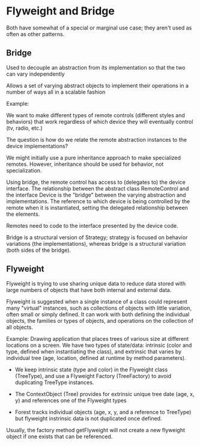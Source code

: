 # Flyweight and Bridge

Both have somewhat of a special or marginal use case; they aren't used as often as other patterns.

## Bridge

Used to decouple an abstraction from its implementation so that the two can vary independently

Allows a set of varying abstract objects to implement their operations in a number of ways all in a scalable fashion

Example:

We want to make different types of remote controls (different styles and behaviors) that work regardless of which device they will eventually control (tv, radio, etc.)

The question is how do we relate the remote abstraction instances to the device implementations?

We might initially use a pure inheritance approach to make specialized remotes. However, inheritance should be used for behavior, not specialization.

Using bridge, the remote control has access to (delegates to) the device interface. The relationship between the abstract class RemoteControl and the interface Device is the "bridge" between the varying abstraction and implementations. The reference to which device is being controlled by the remote when it is instantiated, setting the delegated relationship between the elements.

Remotes need to code to the interface presented by the device code.

Bridge is a structural version of Strategy; strategy is focused on behavior variations (the implementations), whereas bridge is a structural variation (both sides of the bridge).

## Flyweight

Flyweight is trying to use sharing unique data to reduce data stored with large numbers of objects that have both internal and external data.

Flyweight is suggested when a single instance of a class could represent many "virtual" instances, such as collections of objects with little variation, often small or simply defined. It can work with both defining the individual objects, the families or types of objects, and operations on the collection of all objects.

Example: Drawing application that places trees of various size at different locations on a screen. We have two types of state/data: intrinsic (color and type, defined when instantiating the class), and extrinsic that varies by individual tree (age, location, defined at runtime by method parameters).

- We keep intrinsic state (type and color) in the Flyweight class (TreeType), and use a Flyweight Factory (TreeFactory) to avoid duplicating TreeType instances.

- The ContextObject (Tree) provides for extrinsic unique tree date (age, x, y) and references one of the Flyweight types

- Forest tracks individual objects (age, x, y, and a reference to TreeType) but flyweight instrinsic data is not duplicated once defined.

Usually, the factory method getFlyweight will not create a new flyweight object if one exists that can be referenced.